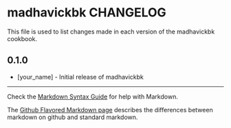 # madhavickbk CHANGELOG

This file is used to list changes made in each version of the madhavickbk cookbook.

## 0.1.0
- [your_name] - Initial release of madhavickbk

- - -
Check the [Markdown Syntax Guide](http://daringfireball.net/projects/markdown/syntax) for help with Markdown.

The [Github Flavored Markdown page](http://github.github.com/github-flavored-markdown/) describes the differences between markdown on github and standard markdown.
